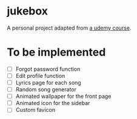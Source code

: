 # jukebox

A personal project adapted from [a udemy course](https://www.udemy.com/course/spotify-clone/). 

# To be implemented

- [ ] Forgot password function
- [ ] Edit profile function
- [ ] Lyrics page for each song
- [ ] Random song generator
- [ ] Animated wallpaper for the front page
- [ ] Animated icon for the sidebar
- [ ] Custom favicon
